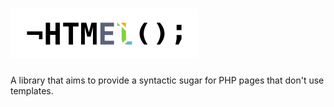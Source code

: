 # ![¬HTMEl();](https://raw.githubusercontent.com/mateusfccp/HTMEl/0bb89835827ee21a76c2f261dc2e661c397a76b1/Logo.png)
A library that aims to provide a syntactic sugar for PHP pages that don't use templates.
